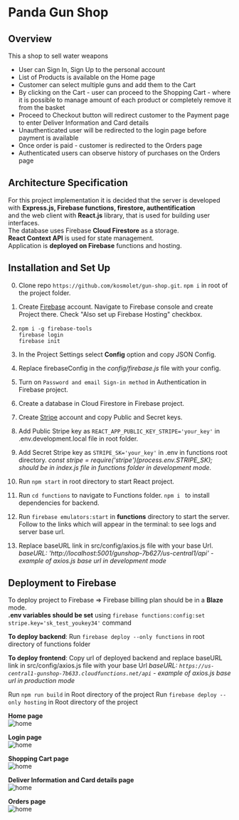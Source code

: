 # Panda Gun Shop 

## Overview

This a shop to sell water weapons  
* User can Sign In, Sign Up to the personal account  
* List of Products is available on the Home page  
* Customer can select multiple guns and add them to  the Cart  
* By clicking on the Cart - user can proceed to the Shopping Cart - where it is possible to manage amount of each product or completely remove it from the basket   
* Proceed to Checkout button will redirect customer to the Payment page to enter Deliver Information and Card details  
* Unauthenticated user will be redirected to the login page before payment is available  
* Once order is paid - customer is redirected to the Orders page
* Authenticated users can observe history of purchases on the Orders page  

## Architecture Specification  

For this project implementation it is decided that the server is developed with **Express.js, Firebase functions, firestore, authentification**   
and the web client with **React.js** library, that is used for building user interfaces.  
The database uses Firebase **Cloud Firestore** as a storage.  
**React Context API** is used for state management.  
Application is **deployed on Firebase** functions and hosting.
 
## Installation and Set Up  

0. Clone repo ```https://github.com/kosmolet/gun-shop.git```. ```npm i``` in root of the project folder.
1. Create [Firebase](https://console.firebase.google.com/u/0/) account. Navigate to Firebase console and create Project there. Check "Also set up Firebase Hosting" checkbox.
2. ```npm i -g firebase-tools```  
```firebase login```   
```firebase init```
3. In the Project Settings select **Config** option and copy JSON Config.
4. Replace firebaseConfig in the *config/firebase.js* file with your config.
5. Turn on ```Password and email Sign-in method``` in Authentication in Firebase project.
6. Create a database in Cloud Firestore in Firebase project.
7. Create [Stripe](https://stripe.com/en-se) account and copy Public and Secret keys. 
8. Add Public Stripe key as ```REACT_APP_PUBLIC_KEY_STRIPE='your_key'``` in .env.development.local file in root folder.
9. Add Secret Stripe key as ```STRIPE_SK='your_key'``` in .env in functions root directory.
*const stripe = require('stripe')(process.env.STRIPE_SK); should be in index.js file in functions folder in development mode.*
10. Run ```npm start``` in root directory to start React project.  

11. Run ```cd functions``` to navigate to Functions folder. ```npm i ``` to install dependencies for backend.
12. Run ```firebase emulators:start``` in **functions** directory to start the server. 
Follow to the links which will appear in the terminal: to see logs and server base url.
13. Replace baseURL link in src/config/axios.js file with your base Url.
*baseURL: 'http://localhost:5001/gunshop-7b627/us-central1/api' - example of axios.js base url in development mode* 

## Deployment to Firebase 
To deploy project to Firebase => 
Firebase billing plan should be in a **Blaze** mode.  
**.env variables should be set** using ```firebase functions:config:set stripe.key='sk_test_youkey34'``` command

**To deploy backend**: Run ```firebase deploy --only functions``` in root directory of functions folder

**To deploy frontend**: 
Copy url of deployed backend and replace baseURL link in src/config/axios.js file with your base Url
*baseURL: `https://us-central1-gunshop-7b633.cloudfunctions.net/api` - example of axios.js base url in production mode* 

Run ```npm run build``` in Root directory of the project
Run ```firebase deploy --only hosting``` in Root directory of the project



 **Home page**  
![home](https://res.cloudinary.com/dnkftif1n/image/upload/v1608322707/gun%20shop%20md/2020-12-18_20-38-35_qoewkv.png)  


 **Login page**  
![home](https://res.cloudinary.com/dnkftif1n/image/upload/v1608322707/gun%20shop%20md/2020-12-18_20-45-01_cxx1eq.png)

 **Shopping Cart page**  
![home](https://res.cloudinary.com/dnkftif1n/image/upload/v1608322707/gun%20shop%20md/2020-12-18_20-41-42_iose95.png)  

 **Deliver Information and Card details page**  
![home](https://res.cloudinary.com/dnkftif1n/image/upload/v1608322707/gun%20shop%20md/2020-12-18_20-44-09_kqdymt.png)  

 **Orders page**  
![home](https://res.cloudinary.com/dnkftif1n/image/upload/v1608322707/gun%20shop%20md/2020-12-18_20-44-30_cwxjf3.png)  


